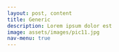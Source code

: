 ```yaml
---
layout: post, content
title: Generic
description: Lorem ipsum dolor est
image: assets/images/pic11.jpg
nav-menu: true
---
```



